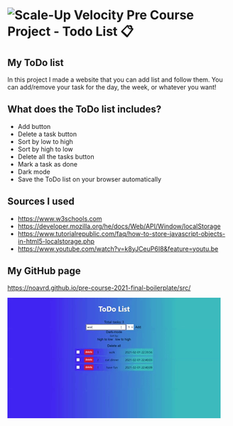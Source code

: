 # ![Scale-Up Velocity](./readme-files/logo-main.png) Pre Course Project - Todo List 📋

## My ToDo list

In this project I made a website that you can add list and follow them.
You can add/remove your task for the day, the week, or whatever you want!

## What does the ToDo list includes?
- Add button
- Delete a task button
- Sort by low to high
- Sort by high to low
- Delete all the tasks button
- Mark a task as done
- Dark mode
- Save the ToDo list on your browser automatically


## Sources I used
- https://www.w3schools.com
- https://developer.mozilla.org/he/docs/Web/API/Window/localStorage
- https://www.tutorialrepublic.com/faq/how-to-store-javascript-objects-in-html5-localstorage.php
- https://www.youtube.com/watch?v=k8yJCeuP6I8&feature=youtu.be

## My GitHub page
https://noavrd.github.io/pre-course-2021-final-boilerplate/src/


![](src\giphy.gif)